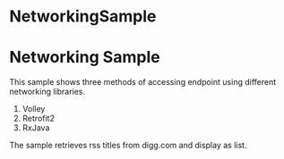 # NetworkingSample

Networking Sample
===================

This sample shows three methods of accessing endpoint using different networking libraries.
1) Volley
2) Retrofit2
3) RxJava

The sample retrieves rss titles from digg.com and display as list.